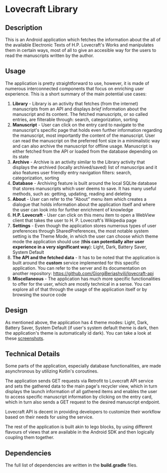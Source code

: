 # Lovecraft Library

## Description

This is an Android application which fetches the information about the all of the available Electronic Texts of H.P. Lovecraft's Works and manipulates them in certain ways, most of all to give an accesible way for the users to read the manuscripts written by the author.

## Usage

The application is pretty straightforward to use, however, it is made of numerous interconnected components that focus on enriching user experience. This is a short summary of the main potential use cases:

1. **Library** - Library is an activity that fetches (from the internet) manuscripts from an API and displays *brief* information about the manuscript and its content. The fetched manuscripts, or so called entries, are filterable through: search, categorization, sorting
2. **Manuscript** - User can click on the entry card to navigate to the manuscript's specific page that holds even further information regarding the manuscript, most importantly the content of the manuscript. User can read the manuscript on the preferred font size in a minimalistic way and can also archive the manuscript for offline usage. Manuscript is either fetched from the API or loaded from the database depending on its state
3. **Archive** - Archive is an activity similar to the Library activity that displays the archived (locally archived/saved) list of manuscrips and it also features user friendly entry navigation filters: search, categorization, sorting
4. **Database** - Archiving feature is built around the local SQLite database that stores manuscripts which user deems to save. It has many useful methods, such as: getting, updating, reading and deleting
5. **About** - User can refer to the "About" menu item which creates a dialogue that holds information about the application itself and where the user can look into for further enrichment of knowledge
6. **H.P. Lovecraft** - User can click on this menu item to open a WebView client that takes the user to H. P. Lovecraft's Wikipedia page
7. **Settings** - Even though the application stores numerous types of user preferences through SharedPreferences, the most notable system setting is the Theme Mode, in which the user can choose which theme mode the application should use (**this can potentially alter user experience in a very significant way**): Light, Dark, Battery Saver, System Default
8. **The API and the fetched data** - It has to be noted that the application is built around the **custom** service implemented for this specific application. You can refer to the server and its documentation on another repository: https://github.com/GiorgiBeriashvili/lovecraft-api
9. **Miscellaneous** - The application has much more specific functionalities to offer for the user, which are mostly technical in a sense. You can explore all of that through the usage of the application itself or by browsing the source code

## Design 

As mentioned above, the application has 4 theme modes: Light, Dark, Battery Saver, System Default (if user's system default theme is dark, then the application's theme is automatically id dark). You can take a look at these [screenshots](https://github.com/GiorgiBeriashvili/lovecraft-library/tree/master/screenshots).

## Technical Details

Some parts of the application, especially database functionalities, are made asynchronous by utilizing Kotlin's coroutines.

The application sends GET requests via Retrofit to Lovecraft API service and sets the gathered data to the main page's recycler view, which in turn displays the launch information of all gathered items and enables the user to access specific manuscript information by clicking on the entry card, which in turn also sends a GET request to the desired manuscript endpoint.

Lovecraft API is decent in providing developers to customize their workflow based on their needs for using the service.

The rest of the application is built akin to lego blocks, by using different flavours of views that are available in the Android SDK and then logically coupling them together.

## Dependencies

The full list of dependencies are written in the **build.gradle** files.
